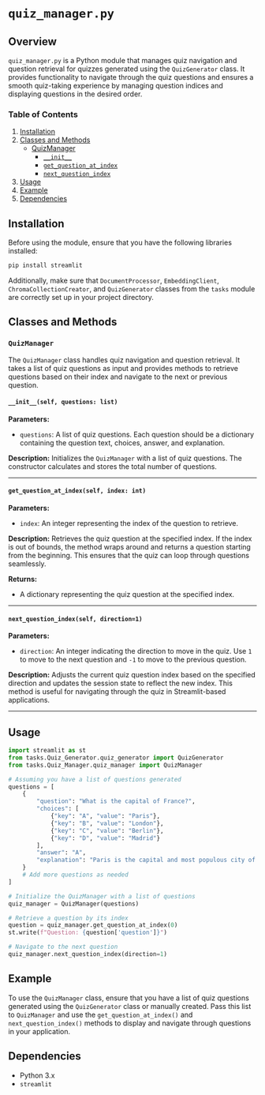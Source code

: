 # `quiz_manager.py`

## Overview

`quiz_manager.py` is a Python module that manages quiz navigation and question retrieval for quizzes generated using the `QuizGenerator` class. It provides functionality to navigate through the quiz questions and ensures a smooth quiz-taking experience by managing question indices and displaying questions in the desired order.

### Table of Contents
1. [Installation](#installation)
2. [Classes and Methods](#classes-and-methods)
    - [QuizManager](#quizmanager)
        - [`__init__`](#__init__)
        - [`get_question_at_index`](#get_question_at_index)
        - [`next_question_index`](#next_question_index)
3. [Usage](#usage)
4. [Example](#example)
5. [Dependencies](#dependencies)

## Installation

Before using the module, ensure that you have the following libraries installed:

```bash
pip install streamlit
```

Additionally, make sure that `DocumentProcessor`, `EmbeddingClient`, `ChromaCollectionCreator`, and `QuizGenerator` classes from the `tasks` module are correctly set up in your project directory.

## Classes and Methods

### `QuizManager`

The `QuizManager` class handles quiz navigation and question retrieval. It takes a list of quiz questions as input and provides methods to retrieve questions based on their index and navigate to the next or previous question.

#### `__init__(self, questions: list)`

**Parameters:**
- `questions`: A list of quiz questions. Each question should be a dictionary containing the question text, choices, answer, and explanation.

**Description:**
Initializes the `QuizManager` with a list of quiz questions. The constructor calculates and stores the total number of questions.

---

#### `get_question_at_index(self, index: int)`

**Parameters:**
- `index`: An integer representing the index of the question to retrieve.

**Description:**
Retrieves the quiz question at the specified index. If the index is out of bounds, the method wraps around and returns a question starting from the beginning. This ensures that the quiz can loop through questions seamlessly.

**Returns:**
- A dictionary representing the quiz question at the specified index.

---

#### `next_question_index(self, direction=1)`

**Parameters:**
- `direction`: An integer indicating the direction to move in the quiz. Use `1` to move to the next question and `-1` to move to the previous question.

**Description:**
Adjusts the current quiz question index based on the specified direction and updates the session state to reflect the new index. This method is useful for navigating through the quiz in Streamlit-based applications.

---

## Usage

```python
import streamlit as st
from tasks.Quiz_Generator.quiz_generator import QuizGenerator
from tasks.Quiz_Manager.quiz_manager import QuizManager

# Assuming you have a list of questions generated
questions = [
    {
        "question": "What is the capital of France?",
        "choices": [
            {"key": "A", "value": "Paris"},
            {"key": "B", "value": "London"},
            {"key": "C", "value": "Berlin"},
            {"key": "D", "value": "Madrid"}
        ],
        "answer": "A",
        "explanation": "Paris is the capital and most populous city of France."
    }
    # Add more questions as needed
]

# Initialize the QuizManager with a list of questions
quiz_manager = QuizManager(questions)

# Retrieve a question by its index
question = quiz_manager.get_question_at_index(0)
st.write(f"Question: {question['question']}")

# Navigate to the next question
quiz_manager.next_question_index(direction=1)
```

## Example

To use the `QuizManager` class, ensure that you have a list of quiz questions generated using the `QuizGenerator` class or manually created. Pass this list to `QuizManager` and use the `get_question_at_index()` and `next_question_index()` methods to display and navigate through questions in your application.

## Dependencies

- Python 3.x
- `streamlit`
